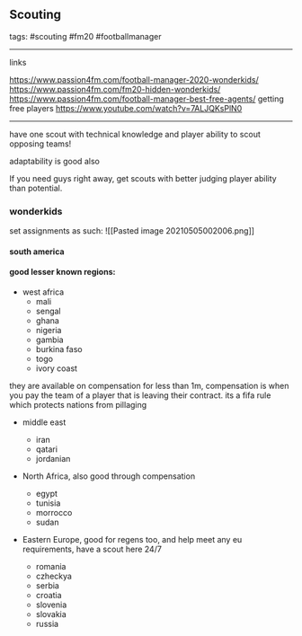 ## Scouting

tags: #scouting #fm20 #footballmanager

-----
links

https://www.passion4fm.com/football-manager-2020-wonderkids/
https://www.passion4fm.com/fm20-hidden-wonderkids/
https://www.passion4fm.com/football-manager-best-free-agents/
getting free players https://www.youtube.com/watch?v=7ALJQKsPlN0

-----

have one scout with technical knowledge and player ability to scout opposing teams!  

adaptability is good also  

If you need guys right away, get scouts with better judging player ability than potential.

### wonderkids  

set assignments as such:
![[Pasted image 20210505002006.png]]

#### south america

#### good lesser known regions:  
* west africa
	* mali
	* sengal
	* ghana
	* nigeria
	* gambia
	* burkina faso
	* togo
	* ivory coast 
	
they are available on compensation for less than 1m, compensation is when you pay the team of a player that is leaving their contract. its a fifa rule which protects nations from pillaging

* middle east
	* iran
	* qatari
	* jordanian

* North Africa, also good through compensation
	* egypt
	* tunisia
	* morrocco
	* sudan

* Eastern Europe, good for regens too, and help meet any eu requirements, have a scout here 24/7
	* romania
	* czheckya
	* serbia
	* croatia
	* slovenia
	* slovakia
	* russia